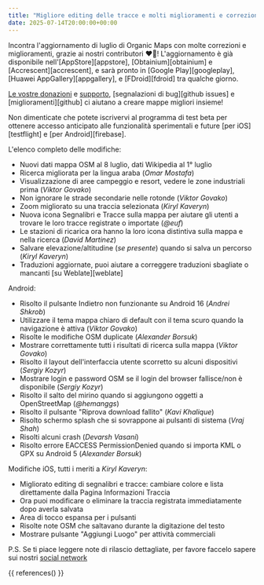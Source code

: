 ```yaml
---
title: "Migliore editing delle tracce e molti miglioramenti e correzioni nell'aggiornamento di Organic Maps luglio 2025"
date: 2025-07-14T20:00:00+00:00
---
```


Incontra l'aggiornamento di luglio di Organic Maps con molte correzioni e miglioramenti, grazie ai nostri contributori ❤️💪! L'aggiornamento è già disponibile nell'[AppStore][appstore], [Obtainium][obtainium] e [Accrescent][accrescent], e sarà pronto in [Google Play][googleplay], [Huawei AppGallery][appgallery], e [FDroid][fdroid] tra qualche giorno.

[Le vostre donazioni](@/donate/index.it.md) e [supporto](@/contribute/index.it.md), [segnalazioni di bug][github issues] e [miglioramenti][github] ci aiutano a creare mappe migliori insieme!

Non dimenticate che potete iscrivervi al programma di test beta per ottenere accesso anticipato alle funzionalità sperimentali e future [per iOS][testflight] e [per Android][firebase].

L'elenco completo delle modifiche:
- Nuovi dati mappa OSM al 8 luglio, dati Wikipedia al 1° luglio
- Ricerca migliorata per la lingua araba (_Omar Mostafa_)
- Visualizzazione di aree campeggio e resort, vedere le zone industriali prima (_Viktor Govako_)
- Non ignorare le strade secondarie nelle rotonde (_Viktor Govako_)
- Zoom migliorato su una traccia selezionata (_Kiryl Kaveryn_)
- Nuova icona Segnalibri e Tracce sulla mappa per aiutare gli utenti a trovare le loro tracce registrate o importate (_@euf_)
- Le stazioni di ricarica ora hanno la loro icona distintiva sulla mappa e nella ricerca (_David Martinez_)
- Salvare elevazione/altitudine (_se presente_) quando si salva un percorso (_Kiryl Kaveryn_)
- Traduzioni aggiornate, puoi aiutare a correggere traduzioni sbagliate o mancanti [su Weblate][weblate]

Android:
- Risolto il pulsante Indietro non funzionante su Android 16 (_Andrei Shkrob_)
- Utilizzare il tema mappa chiaro di default con il tema scuro quando la navigazione è attiva (_Viktor Govako_)
- Risolte le modifiche OSM duplicate (_Alexander Borsuk_)
- Mostrare correttamente tutti i risultati di ricerca sulla mappa (_Viktor Govako_)
- Risolto il layout dell'interfaccia utente scorretto su alcuni dispositivi (_Sergiy Kozyr_)
- Mostrare login e password OSM se il login del browser fallisce/non è disponibile (_Sergiy Kozyr_)
- Risolto il salto del mirino quando si aggiungono oggetti a OpenStreetMap (_@hemanggs_)
- Risolto il pulsante "Riprova download fallito" (_Kavi Khalique_)
- Risolto schermo splash che si sovrappone ai pulsanti di sistema (_Vraj Shah_)
- Risolti alcuni crash (_Devarsh Vasani_)
- Risolto errore EACCESS PermissionDenied quando si importa KML o GPX su Android 5 (_Alexander Borsuk_)

Modifiche iOS, tutti i meriti a _Kiryl Kaveryn_:
- Migliorato editing di segnalibri e tracce: cambiare colore e lista direttamente dalla Pagina Informazioni Traccia
- Ora puoi modificare o eliminare la traccia registrata immediatamente dopo averla salvata
- Area di tocco espansa per i pulsanti
- Risolte note OSM che saltavano durante la digitazione del testo
- Mostrare pulsante "Aggiungi Luogo" per attività commerciali

P.S. Se ti piace leggere note di rilascio dettagliate, per favore faccelo sapere sui nostri [social network](/#community)

{{ references() }}

